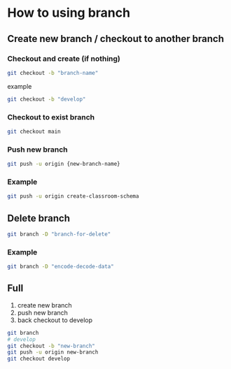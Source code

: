 # How to using branch

## Create new branch / checkout to another branch
### Checkout and create (if nothing)
```bash
git checkout -b "branch-name"
```
example
```bash
git checkout -b "develop"
```
### Checkout to exist branch
```bash
git checkout main
```

### Push new branch
```bash
git push -u origin {new-branch-name}
```

### Example
```bash
git push -u origin create-classroom-schema
```

## Delete branch
```bash
git branch -D "branch-for-delete"
```
### Example
```bash
git branch -D "encode-decode-data"
```

## Full
1. create new branch
2. push new branch
3. back checkout to develop
```bash
git branch
# develop
git checkout -b "new-branch"
git push -u origin new-branch
git checkout develop
```
